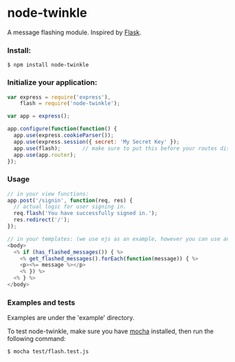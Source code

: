 # node-twinkle

A message flashing module. Inspired by [Flask](http://flask.pocoo.org/docs/patterns/flashing/).

### Install:

    $ npm install node-twinkle

### Initialize your application:

```javascript
var express = require('express'),
    flash = require('node-twinkle');

var app = express();

app.configure(function(function() {
  app.use(express.cookieParser());
  app.use(express.session({ secret: 'My Secret Key' });
  app.use(flash);       // make sure to put this before your routes dispatchers.
  app.use(app.router);
});
```

### Usage

```javascript
// in your view functions:
app.post('/signin', function(req, res) {
  // actual logic for user signing in.
  req.flash('You have successfully signed in.');
  res.redirect('/');
});

// in your templates: (we use ejs as an example, however you can use any template as you like)
<body>
  <% if (has_flashed_messages()) { %>
    <% get_flashed_messages().forEach(function(message)) { %>
    <p><%= message %></p>
    <% }) %>
  <% } %>
</body>
```

### Examples and tests

Examples are under the 'example' directory.

To test node-twinkle, make sure you have [mocha](http://visionmedia.github.io/mocha/) installed, then run the following command:

    $ mocha test/flash.test.js
